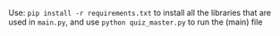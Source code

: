 Use: `pip install -r requirements.txt` to install all the libraries that are used in ```main.py```, and use
`python quiz_master.py` to run the (main) file
